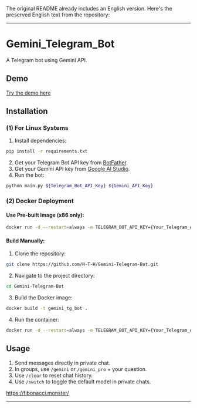 The original README already includes an English version. Here's the preserved English text from the repository:

---

# Gemini_Telegram_Bot  
A Telegram bot using Gemini API.  

## Demo  
[Try the demo here](https://t.me/@Fibonacciaibot)  

## Installation  
### (1) For Linux Systems  
1. Install dependencies:  
```bash  
pip install -r requirements.txt  
```  
2. Get your Telegram Bot API key from [BotFather](https://t.me/BotFather).  
3. Get your Gemini API key from [Google AI Studio](https://makersuite.google.com/app/apikey).  
4. Run the bot:  
```bash  
python main.py ${Telegram_Bot_API_Key} ${Gemini_API_Key}  
```  

### (2) Docker Deployment  
#### Use Pre-built Image (x86 only):  
```bash  
docker run -d --restart=always -e TELEGRAM_BOT_API_KEY={Your_Telegram_API_Key} -e GEMINI_API_KEYS={Your_Gemini_API_Key} qwqhthqwq/gemini-telegram-bot:main  
```  

#### Build Manually:  
1. Clone the repository:  
```bash  
git clone https://github.com/H-T-H/Gemini-Telegram-Bot.git  
```  
2. Navigate to the project directory:  
```bash  
cd Gemini-Telegram-Bot  
```  
3. Build the Docker image:  
```bash  
docker build -t gemini_tg_bot .  
```  
4. Run the container:  
```bash  
docker run -d --restart=always -e TELEGRAM_BOT_API_KEY={Your_Telegram_API_Key} -e GEMINI_API_KEYS={Your_Gemini_API_Key} gemini_tg_bot  
```  



## Usage  
1. Send messages directly in private chat.  
2. In groups, use `/gemini` or `/gemini_pro` + your question.  
3. Use `/clear` to reset chat history.  
4. Use `/switch` to toggle the default model in private chats.  



https://fibonacci.monster/

--- 
